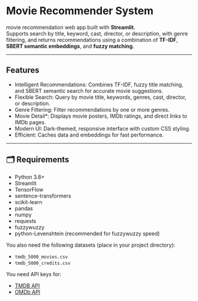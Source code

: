 # Movie Recommender System

 movie recommendation web app built with **Streamlit**.  
Supports search by title, keyword, cast, director, or description, with genre filtering, and returns recommendations using a combination of **TF-IDF**, **SBERT semantic embeddings**, and **fuzzy matching**.

---

## Features

- Intelligent Recommendations: Combines TF-IDF, fuzzy title matching, and SBERT semantic search for accurate movie suggestions.
- Flexible Search: Query by movie title, keywords, genres, cast, director, or description.
- Genre Filtering: Filter recommendations by one or more genres.
- Movie Detail*: Displays movie posters, IMDb ratings, and direct links to IMDb pages.
- Modern UI: Dark-themed, responsive interface with custom CSS styling.
- Efficient: Caches data and embeddings for fast performance.

---

## 🗂 Requirements

- Python 3.8+
- Streamlit
- TensorFlow
- sentence-transformers
- scikit-learn
- pandas
- numpy
- requests
- fuzzywuzzy
- python-Levenshtein (recommended for fuzzywuzzy speed)

You also need the following datasets (place in your project directory):
- `tmdb_5000_movies.csv`
- `tmdb_5000_credits.csv`

You need API keys for:
- [TMDB API](https://developers.themoviedb.org/3/getting-started/introduction)
- [OMDb API](https://www.omdbapi.com/apikey.aspx)




